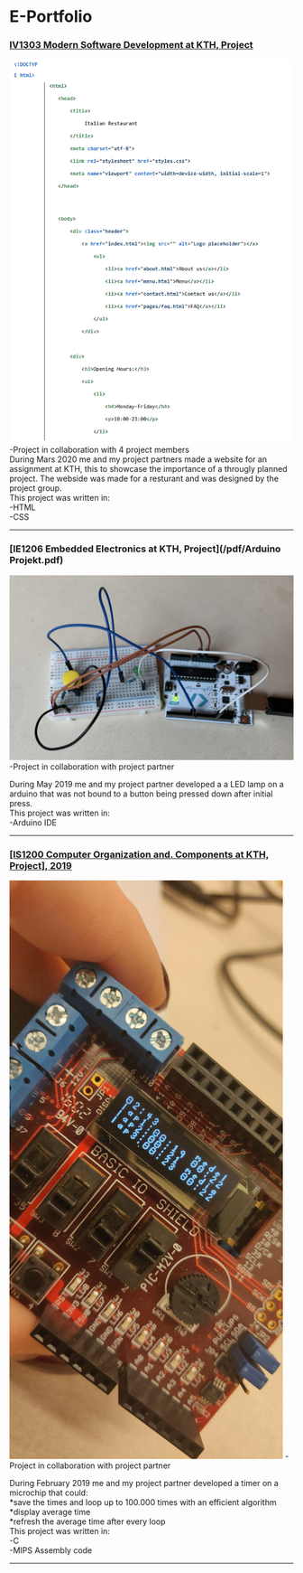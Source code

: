# E-Portfolio

### [IV1303 Modern Software Development at KTH, Project](pdf/Assignment_MADMM.pdf)
<img src="images/italian restaurant.PNG"/>
-Project in collaboration with 4 project members
<br>During Mars 2020 me and my project partners made a website for an assignment at KTH,
this to showcase the importance of a througly planned project.
The webside was made for a resturant and was designed by the project group.
<br>This project was written in:
<br>-HTML
<br>-CSS

---
### [IE1206 Embedded Electronics at KTH, Project](/pdf/Arduino Projekt.pdf)
<img src="images/inbyggd.PNG"/>
-Project in collaboration with project partner

During May 2019 me and my project partner developed a a LED lamp on
a arduino that was not bound to a button being pressed down after initial press.
<br>This project was written in:
<br>-Arduino IDE
    
---

### <a href="https://github.com/dilvang/IS1200-MiniProject">[IS1200 Computer Organization and. Components at KTH, Project], 2019  </a>
<img src="images/91419981_536782770375282_1497014518922870784_n.jpg"/>
-Project in collaboration with project partner

During February 2019 me and my project partner developed a timer on
a microchip that could:
<br> *save the times and loop up to 100.000 times with an efficient algorithm
<br> *display average time
<br> *refresh the average time after every loop
<br>This project was written in:
<br>-C
<br>-MIPS Assembly code
    
---


